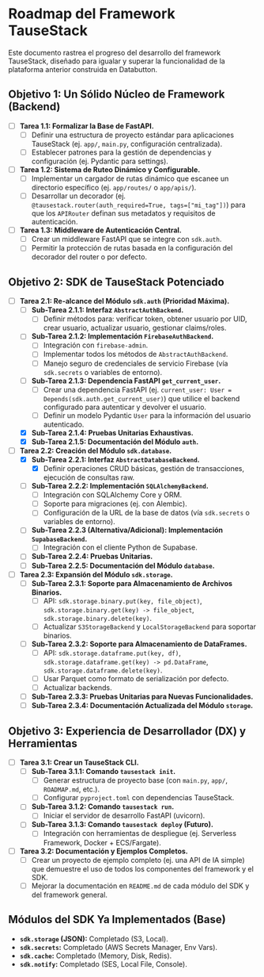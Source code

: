 # Roadmap del Framework TauseStack

Este documento rastrea el progreso del desarrollo del framework TauseStack, diseñado para igualar y superar la funcionalidad de la plataforma anterior construida en Databutton.

## Objetivo 1: Un Sólido Núcleo de Framework (Backend)

- [ ] **Tarea 1.1: Formalizar la Base de FastAPI.**
  - [ ] Definir una estructura de proyecto estándar para aplicaciones TauseStack (ej. `app/`, `main.py`, configuración centralizada).
  - [ ] Establecer patrones para la gestión de dependencias y configuración (ej. Pydantic para settings).
- [ ] **Tarea 1.2: Sistema de Ruteo Dinámico y Configurable.**
  - [ ] Implementar un cargador de rutas dinámico que escanee un directorio específico (ej. `app/routes/` o `app/apis/`).
  - [ ] Desarrollar un decorador (ej. `@tausestack.router(auth_required=True, tags=["mi_tag"])`) para que los `APIRouter` definan sus metadatos y requisitos de autenticación.
- [ ] **Tarea 1.3: Middleware de Autenticación Central.**
  - [ ] Crear un middleware FastAPI que se integre con `sdk.auth`.
  - [ ] Permitir la protección de rutas basada en la configuración del decorador del router o por defecto.

## Objetivo 2: SDK de TauseStack Potenciado

- [ ] **Tarea 2.1: Re-alcance del Módulo `sdk.auth` (Prioridad Máxima).**
  - [ ] **Sub-Tarea 2.1.1: Interfaz `AbstractAuthBackend`.**
    - [ ] Definir métodos para: verificar token, obtener usuario por UID, crear usuario, actualizar usuario, gestionar claims/roles.
  - [ ] **Sub-Tarea 2.1.2: Implementación `FirebaseAuthBackend`.**
    - [ ] Integración con `firebase-admin`.
    - [ ] Implementar todos los métodos de `AbstractAuthBackend`.
    - [ ] Manejo seguro de credenciales de servicio Firebase (vía `sdk.secrets` o variables de entorno).
  - [ ] **Sub-Tarea 2.1.3: Dependencia FastAPI `get_current_user`.**
    - [ ] Crear una dependencia FastAPI (ej. `current_user: User = Depends(sdk.auth.get_current_user)`) que utilice el backend configurado para autenticar y devolver el usuario.
    - [ ] Definir un modelo Pydantic `User` para la información del usuario autenticado.
  - [x] **Sub-Tarea 2.1.4: Pruebas Unitarias Exhaustivas.**
  - [x] **Sub-Tarea 2.1.5: Documentación del Módulo `auth`.**
- [ ] **Tarea 2.2: Creación del Módulo `sdk.database`.**
  - [x] **Sub-Tarea 2.2.1: Interfaz `AbstractDatabaseBackend`.**
    - [x] Definir operaciones CRUD básicas, gestión de transacciones, ejecución de consultas raw.
  - [ ] **Sub-Tarea 2.2.2: Implementación `SQLAlchemyBackend`.**
    - [ ] Integración con SQLAlchemy Core y ORM.
    - [ ] Soporte para migraciones (ej. con Alembic).
    - [ ] Configuración de la URL de la base de datos (vía `sdk.secrets` o variables de entorno).
  - [ ] **Sub-Tarea 2.2.3 (Alternativa/Adicional): Implementación `SupabaseBackend`.**
    - [ ] Integración con el cliente Python de Supabase.
  - [ ] **Sub-Tarea 2.2.4: Pruebas Unitarias.**
  - [ ] **Sub-Tarea 2.2.5: Documentación del Módulo `database`.**
- [ ] **Tarea 2.3: Expansión del Módulo `sdk.storage`.**
  - [ ] **Sub-Tarea 2.3.1: Soporte para Almacenamiento de Archivos Binarios.**
    - [ ] API: `sdk.storage.binary.put(key, file_object)`, `sdk.storage.binary.get(key) -> file_object`, `sdk.storage.binary.delete(key)`.
    - [ ] Actualizar `S3StorageBackend` y `LocalStorageBackend` para soportar binarios.
  - [ ] **Sub-Tarea 2.3.2: Soporte para Almacenamiento de DataFrames.**
    - [ ] API: `sdk.storage.dataframe.put(key, df)`, `sdk.storage.dataframe.get(key) -> pd.DataFrame`, `sdk.storage.dataframe.delete(key)`.
    - [ ] Usar Parquet como formato de serialización por defecto.
    - [ ] Actualizar backends.
  - [ ] **Sub-Tarea 2.3.3: Pruebas Unitarias para Nuevas Funcionalidades.**
  - [ ] **Sub-Tarea 2.3.4: Documentación Actualizada del Módulo `storage`.**

## Objetivo 3: Experiencia de Desarrollador (DX) y Herramientas

- [ ] **Tarea 3.1: Crear un TauseStack CLI.**
  - [ ] **Sub-Tarea 3.1.1: Comando `tausestack init`.**
    - [ ] Generar estructura de proyecto base (con `main.py`, `app/`, `ROADMAP.md`, etc.).
    - [ ] Configurar `pyproject.toml` con dependencias TauseStack.
  - [ ] **Sub-Tarea 3.1.2: Comando `tausestack run`.**
    - [ ] Iniciar el servidor de desarrollo FastAPI (uvicorn).
  - [ ] **Sub-Tarea 3.1.3: Comando `tausestack deploy` (Futuro).**
    - [ ] Integración con herramientas de despliegue (ej. Serverless Framework, Docker + ECS/Fargate).
- [ ] **Tarea 3.2: Documentación y Ejemplos Completos.**
  - [ ] Crear un proyecto de ejemplo completo (ej. una API de IA simple) que demuestre el uso de todos los componentes del framework y el SDK.
  - [ ] Mejorar la documentación en `README.md` de cada módulo del SDK y del framework general.

## Módulos del SDK Ya Implementados (Base)

- **`sdk.storage` (JSON):** Completado (S3, Local).
- **`sdk.secrets`:** Completado (AWS Secrets Manager, Env Vars).
- **`sdk.cache`:** Completado (Memory, Disk, Redis).
- **`sdk.notify`:** Completado (SES, Local File, Console).
